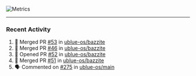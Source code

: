 ![Metrics](https://metrics.lecoq.io/KyleGospo?template=classic&base=header%2C%20activity%2C%20community%2C%20repositories%2C%20metadata&base.indepth=false&base.hireable=false&base.skip=false&config.timezone=America%2FLos_Angeles)

---
### Recent Activity
<!--START_SECTION:activity-->
1. 🎉 Merged PR [#53](https://github.com/ublue-os/bazzite/pull/53) in [ublue-os/bazzite](https://github.com/ublue-os/bazzite)
2. 🎉 Merged PR [#46](https://github.com/ublue-os/bazzite/pull/46) in [ublue-os/bazzite](https://github.com/ublue-os/bazzite)
3. 💪 Opened PR [#52](https://github.com/ublue-os/bazzite/pull/52) in [ublue-os/bazzite](https://github.com/ublue-os/bazzite)
4. 🎉 Merged PR [#51](https://github.com/ublue-os/bazzite/pull/51) in [ublue-os/bazzite](https://github.com/ublue-os/bazzite)
5. 🗣 Commented on [#275](https://github.com/ublue-os/main/issues/275#issuecomment-1640923817) in [ublue-os/main](https://github.com/ublue-os/main)
<!--END_SECTION:activity-->

